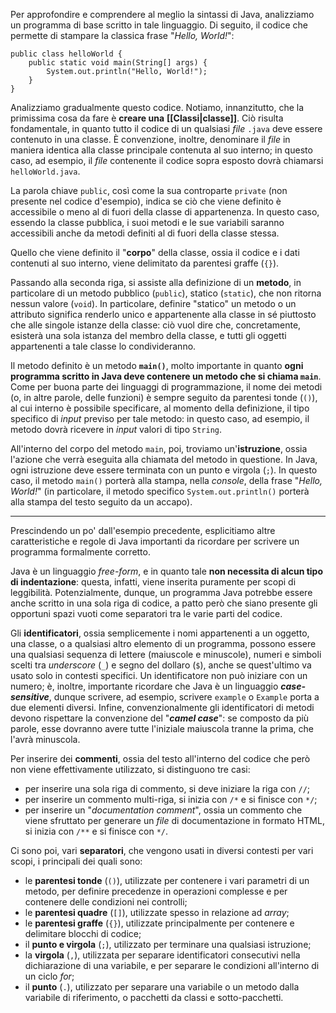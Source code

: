 Per approfondire e comprendere al meglio la sintassi di Java, analizziamo un programma di base scritto in tale linguaggio. Di seguito, il codice che permette di stampare la classica frase "*Hello, World!*":

```
public class helloWorld {
    public static void main(String[] args) {
        System.out.println("Hello, World!");
    }
}
```

Analizziamo gradualmente questo codice. Notiamo, innanzitutto, che la primissima cosa da fare è **creare una** **[[Classi|classe]]**. Ciò risulta fondamentale, in quanto tutto il codice di un qualsiasi *file* `.java` deve essere contenuto in una classe. È convenzione, inoltre, denominare il *file* in maniera identica alla classe principale contenuta al suo interno; in questo caso, ad esempio, il *file* contenente il codice sopra esposto dovrà chiamarsi `helloWorld.java`.

La parola chiave `public`, così come la sua controparte `private` (non presente nel codice d'esempio), indica se ciò che viene definito è accessibile o meno al di fuori della classe di appartenenza. In questo caso, essendo la classe pubblica, i suoi metodi e le sue variabili saranno accessibili anche da metodi definiti al di fuori della classe stessa.

Quello che viene definito il "**corpo**" della classe, ossia il codice e i dati contenuti al suo interno, viene delimitato da parentesi graffe (`{}`).

Passando alla seconda riga, si assiste alla definizione di un **metodo**, in particolare di un metodo pubblico (`public`), statico (`static`), che non ritorna nessun valore (`void`). In particolare, definire "statico" un metodo o un attributo significa renderlo unico e appartenente alla classe in sé piuttosto che alle singole istanze della classe: ciò vuol dire che, concretamente, esisterà una sola istanza del membro della classe, e tutti gli oggetti appartenenti a tale classe lo condivideranno.

Il metodo definito è un metodo **`main()`**, molto importante in quanto **ogni programma scritto in Java deve contenere un metodo che si chiama `main`**. Come per buona parte dei linguaggi di programmazione, il nome dei metodi (o, in altre parole, delle funzioni) è sempre seguito da parentesi tonde (`()`), al cui interno è possibile specificare, al momento della definizione, il tipo specifico di *input* previso per tale metodo: in questo caso, ad esempio, il metodo dovrà ricevere in *input* valori di tipo `String`.

All'interno del corpo del metodo `main`, poi, troviamo un'**istruzione**, ossia l'azione che verrà eseguita alla chiamata del metodo in questione. In Java, ogni istruzione deve essere terminata con un punto e virgola (`;`). In questo caso, il metodo `main()` porterà alla stampa, nella *console*, della frase "*Hello, World!*" (in particolare, il metodo specifico `System.out.println()` porterà alla stampa del testo seguito da un accapo).
___
Prescindendo un po' dall'esempio precedente, esplicitiamo altre caratteristiche e regole di Java importanti da ricordare per scrivere un programma formalmente corretto.

Java è un linguaggio *free-form*, e in quanto tale **non necessita di alcun tipo di indentazione**: questa, infatti, viene inserita puramente per scopi di leggibilità. Potenzialmente, dunque, un programma Java potrebbe essere anche scritto in una sola riga di codice, a patto però che siano presente gli opportuni spazi vuoti come separatori tra le varie parti del codice.

Gli **identificatori**, ossia semplicemente i nomi appartenenti a un oggetto, una classe, o a qualsiasi altro elemento di un programma, possono essere una qualsiasi sequenza di lettere (maiuscole e minuscole), numeri e simboli scelti tra *underscore* (`_`) e segno del dollaro (`$`), anche se quest'ultimo va usato solo in contesti specifici. Un identificatore non può iniziare con un numero; è, inoltre, importante ricordare che Java è un linguaggio ***case-sensitive***, dunque scrivere, ad esempio, scrivere `example` o `Example` porta a due elementi diversi. Infine, convenzionalmente gli identificatori di metodi devono rispettare la convenzione del "***camel case***": se composto da più parole, esse dovranno avere tutte l'iniziale maiuscola tranne la prima, che l'avrà minuscola.

Per inserire dei **commenti**, ossia del testo all'interno del codice che però non viene effettivamente utilizzato, si distinguono tre casi:
- per inserire una sola riga di commento, si deve iniziare la riga con `//`;
- per inserire un commento multi-riga, si inizia con `/*` e si finisce con `*/`;
- per inserire un "*documentation comment*", ossia un commento che viene sfruttato per generare un *file* di documentazione in formato HTML, si inizia con `/**` e si finisce con `*/`.

Ci sono poi, vari **separatori**, che vengono usati in diversi contesti per vari scopi, i principali dei quali sono:
- le **parentesi tonde** (`()`), utilizzate per contenere i vari parametri di un metodo, per definire precedenze in operazioni complesse e per contenere delle condizioni nei controlli;
- le **parentesi quadre** (`[]`), utilizzate spesso in relazione ad *array*;
- le **parentesi graffe** (`{}`), utilizzate principalmente per contenere e delimitare blocchi di codice;
- il **punto e virgola** (`;`), utilizzato per terminare una qualsiasi istruzione;
- la **virgola** (`,`), utilizzata per separare identificatori consecutivi nella dichiarazione di una variabile, e per separare le condizioni all'interno di un ciclo *for*;
- il **punto** (`.`), utilizzato per separare una variabile o un metodo dalla variabile di riferimento, o pacchetti da classi e sotto-pacchetti.
